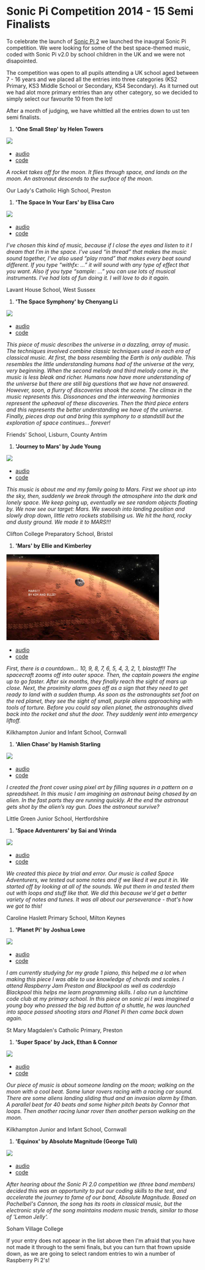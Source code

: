 # Sonic Pi Competition 2014 - 15 Semi Finalists

To celebrate the launch of [Sonic Pi 2](http://www.raspberrypi.org/learning/sonic-pi-competition-2014/) we launched the inaugral Sonic Pi competition. We were looking for some of the best space-themed music, coded with Sonic Pi v2.0 by school children in the UK and we were not disapointed. 

The competition was open to all pupils attending a UK school aged between 7 - 16 years and we placed all the entries into three categories (KS2 Primary, KS3 Middle School or Secondary, KS4 Secondary). As it turned out we had alot more primary entries than any other category, so we decided to simply select our favourite 10 from the lot!

After a month of judging, we have whittled all the entries down to ust ten semi finalists. 

1. **'One Small Step' by Helen Towers**

  ![](images/one-small-step.png)
  
  - [audio](audio/one-small-step.wav)
  - [code](code/one-small-step.rb)
  
  *A rocket takes off for the moon. It flies through space, and lands on the moon. An astronaut descends to the surface of the moon.*

  Our Lady's Catholic High School, Preston

1. **'The Space In Your Ears' by Elisa Caro**

  ![](images/space-in-your-ears.png)
  
  - [audio](audio/space-in-your-ears.wav)
  - [code](code/space-in-your-ears.rb)
  
  *I’ve chosen this kind of music, because if I close the eyes and listen to it I dream that I’m in the space. I’ve used “in thread” that makes the music sound together, I’ve also used “play rrand” that makes every beat sound different. If you type “withfx: …” it will sound with any type of effect that you want. Also if you type “sample: …” you can use lots of musical instruments. I‘ve had lots of fun doing it. I will love to do it again.*

  Lavant House School, West Sussex

1. **'The Space Symphony' by Chenyang Li**

  ![](images/space-symphony.png)
  
  - [audio](audio/space-symphony.wav)
  - [code](code/space-symphony.rb)
  
  *This piece of music describes the universe in a dazzling, array of music. The techniques involved combine classic techniques used in each era of classical music. At first, the bass resembling the Earth is only audible. This resembles the little understanding humans had of the universe at the very, very beginning. When the second melody and third melody come in, the music is less bleak and richer. Humans now have more understanding of the universe but there are still big questions that we have not answered. However, soon, a flurry of discoveries shook the scene. The climax in the music represents this. Dissonances and the interweaving harmonies represent the upheaval of these discoveries. Then the third piece enters and this represents the better understanding we have of the universe. Finally, pieces drop out and bring this symphony to a standstill but the exploration of space continues… forever!*

  Friends' School, Lisburn, County Antrim

1. **'Journey to Mars' by Jude Young**

  ![](images/journey-to-mars.png)
  
  - [audio](audio/journey-to-mars.wav)
  - [code](code/journey-to-mars.rb)
  
  *This music is about me and my family going to Mars. First we shoot up into the sky, then, suddenly we break through the atmosphere into the dark and lonely space. We keep going up, eventually we see random objects floating by. We now see our target: Mars. We swoosh into landing position and slowly drop down, little retro rockets stabilising us. We hit the hard, rocky and dusty ground. We made it to MARS!!!*
  
  Clifton College Preparatory School, Bristol

1. **'Mars' by Ellie and Kimberley**

  ![](images/mars.png)
  
  - [audio](audio/mars.wav)
  - [code](code/mars.rb)
  
  *First, there is a countdown… 10, 9, 8, 7, 6, 5, 4, 3, 2, 1, blastoff!! The spacecraft zooms off into outer space. Then, the captain powers the engine up to go faster. After six months, they finally reach the sight of mars up close. Next, the proximity alarm goes off as a sign that they need to get ready to land with a sudden thump. As soon as the astronaughts set foot on the red planet, they see the sight of small, purple aliens approaching with tools of torture. Before you could say alien planet, the astronaughts dived back into the rocket and shut the door. They suddenly went into emergency liftoff.*

  Kilkhampton Junior and Infant School, Cornwall  

1. **'Alien Chase' by Hamish Starling**

  ![](images/alien-chase.png)
  
  - [audio](audio/alien-chase.wav)
  - [code](code/alien-chase.rb)
  
  *I created the front cover using pixel art by filling squares in a pattern on a spreadsheet. In this music I am imagining an astronaut being chased by an alien. In the fast parts they are running quickly. At the end the astronaut gets shot by the alien’s ray gun. Does the astronaut survive?*
  
  Little Green Junior School, Hertfordshire

1. **'Space Adventurers' by Sai and Vrinda**

  ![](images/space-adventurers.png)

  - [audio](audio/space-adventurers.wav)
  - [code](code/space-adventurers.rb)
  
  *We created this piece by trial and error. Our music is called Space Adventurers, we tested out some notes and if we liked it we put it in. We started off by looking at all of the sounds. We put them in and tested them out with loops and stuff like that. We did this because we'd get a better variety of notes and tunes. It was all about our perseverance - that's how we got to this!*
  
  Caroline Haslett Primary School, Milton Keynes

1. **'Planet Pi' by Joshua Lowe**

  ![](images/planet-pi.jpg)
  
  - [audio](audio/planet-pi.wav)
  - [code](code/planet-pi.rb)
  
  *I am currently studying for my grade 1 piano, this helped me a lot when making this piece I was able to use knowledge of chords and scales. I attend Raspberry Jam Preston and Blackpool as well as coderdojo Blackpool this helps me learn programming skills. I also run a lunchtime code club at my primary school. In this piece on sonic pi I was imagined a young boy who pressed the big red button of a shuttle, he was launched into space passed shooting stars and Planet Pi then came back down again.*

  St Mary Magdalen's Catholic Primary, Preston
  
1. **'Super Space' by Jack, Ethan & Connor**

  ![](images/super-space.png)
  
  - [audio](audio/super-space.wav)
  - [code](code/super-space.rb)
  
  *Our piece of music is about someone landing on the moon; walking on the moon with a cool beat. Some lunar rovers racing with a racing car sound. There are some aliens landing sliding thud and an invasion alarm by Ethan. A parallel beat for 40 beats and some higher pitch beats by Connor that loops. Then another racing lunar rover then another person walking on the moon.*

  Kilkhampton Junior and Infant School, Cornwall

1. **'Equinox' by Absolute Magnitude (George Tuli)**

  ![](images/equinox.png)
  
  - [audio](audio/equinox.wav)
  - [code](code/equinox.rb)
  
  *After hearing about the Sonic Pi 2.0 competition we (three band members) decided this was an opportunity to put our coding skills to the test, and accelerate the journey to fame of our band, Absolute Magnitude. Based on Pachelbel's Cannon, the song has its roots in classical music, but the electronic style of the song maintains modern music trends, similar to those of 'Lemon Jelly'.*

  Soham Village College

If your entry does not appear in the list above then I'm afraid that you have not made it through to the semi finals, but you can turn that frown upside down, as we are going to select random entries to win a number of Raspberry Pi 2's! 

